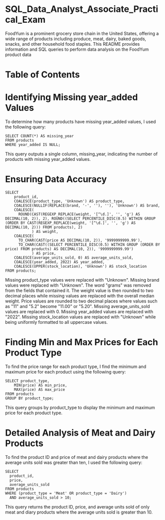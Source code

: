# SQL_Data_Analyst_Associate_Practical_Exam
FoodYum is a prominent grocery store chain in the United States, offering a wide range of products including produce, meat, dairy, baked goods, snacks, and other household food staples. This README provides information and SQL queries to perform data analysis on the FoodYum product data

# Table of Contents

# Identifying Missing year_added Values
To determine how many products have missing year_added values, I used the following query:
```
SELECT COUNT(*) AS missing_year
FROM products
WHERE year_added IS NULL;
```
This query outputs a single column, missing_year, indicating the number of products with missing year_added values.

# Ensuring Data Accuracy
```
SELECT
    product_id,
    COALESCE(product_type, 'Unknown') AS product_type,
    COALESCE(NULLIF(REPLACE(brand, '-', ''), ''), 'Unknown') AS brand,
    COALESCE(
      ROUND(CAST(REGEXP_REPLACE(weight, '[^\d.]', '', 'g') AS DECIMAL(10, 2)), 2), ROUND((SELECT PERCENTILE_DISC(0.5) WITHIN GROUP (ORDER BY CAST(REGEXP_REPLACE(weight, '[^\d.]', '', 'g') AS DECIMAL(10, 2))) FROM products), 2)
            ) AS weight,
    COALESCE(
      TO_CHAR(CAST(price AS DECIMAL(10, 2)), '9999999999.99'),
      TO_CHAR(CAST((SELECT PERCENTILE_DISC(0.5) WITHIN GROUP (ORDER BY price) FROM products) AS DECIMAL(10, 2)), '9999999999.99')
            ) AS price,
    COALESCE(average_units_sold, 0) AS average_units_sold,
    COALESCE(year_added, 2022) AS year_added,
    COALESCE(UPPER(stock_location), 'Unknown') AS stock_location
FROM products;
```
Missing product_type values were replaced with "Unknown".
Missing brand values were replaced with "Unknown".
The word "grams" was removed from the fields that contained it. The weight value is then rounded to two decimal places while missing values are replaced with the overall median weight.
Price values are rounded to two decimal places where values such as "11" and "5.2" become "11.00" or "5.20".
Missing average_units_sold values are replaced with 0.
Missing year_added values are replaced with "2022".
Missing stock_location values are replaced with "Unknown" while being uniformly formatted to all uppercase values.

# Finding Min and Max Prices for Each Product Type
To find the price range for each product type, I find the minimum and maximum price for each product using the following query:
```
SELECT product_type,
    MIN(price) AS min_price,
    MAX(price) AS max_price
FROM products
GROUP BY product_type;
```
This query groups by product_type to display the minimum and maximum price for each product type.

# Detailed Analysis of Meat and Dairy Products

To find the product ID and price of meat and dairy products where the average units sold was greater than ten, I used the following query:
```
SELECT
  product_id,
  price,
  average_units_sold
FROM products
WHERE (product_type = 'Meat' OR product_type = 'Dairy')
  AND average_units_sold > 10;
```
This query returns the product ID, price, and average units sold of only meat and diary products where the average units sold is greater than 10.

